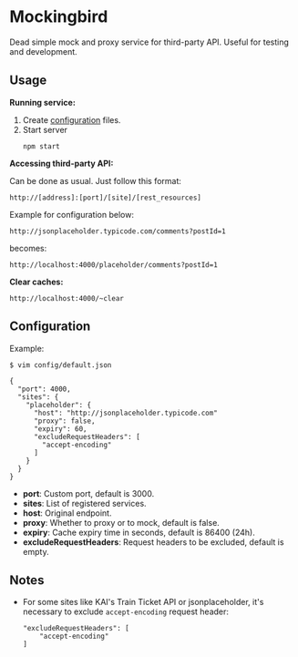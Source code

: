 # Mockingbird

Dead simple mock and proxy service for third-party API. 
Useful for testing and development.

## Usage
**Running service:**
1. Create [configuration](https://www.npmjs.com/package/config) files.
2. Start server
	```
	npm start
	```


**Accessing third-party API:**

Can be done as usual. Just follow this format:
```
http://[address]:[port]/[site]/[rest_resources]
```

Example for configuration below:
```
http://jsonplaceholder.typicode.com/comments?postId=1
```
becomes:
```
http://localhost:4000/placeholder/comments?postId=1
```

**Clear caches:**

```
http://localhost:4000/~clear
```

## Configuration

Example:
```
$ vim config/default.json
```
```
{
  "port": 4000,
  "sites": {
    "placeholder": {
      "host": "http://jsonplaceholder.typicode.com"
      "proxy": false,
      "expiry": 60,
      "excludeRequestHeaders": [
        "accept-encoding"
      ]
    }
  }
}
```

- **port**: Custom port, default is 3000.
- **sites**: List of registered services.
- **host**: Original endpoint.
- **proxy**: Whether to proxy or to mock, default is false.
- **expiry**: Cache expiry time in seconds, default is 86400 (24h).
- **excludeRequestHeaders**: Request headers to be excluded, default is empty.

## Notes
- For some sites like KAI's Train Ticket API or jsonplaceholder, it's necessary to exclude `accept-encoding` request header:
  ```
  "excludeRequestHeaders": [
      "accept-encoding"
  ]
  ```